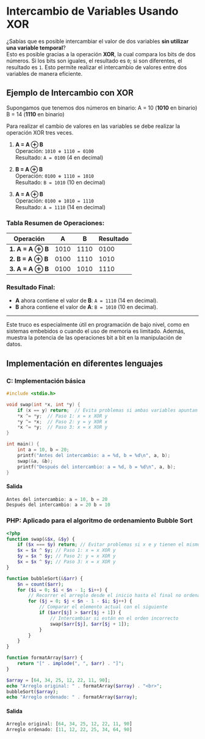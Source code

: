 # Intercambio de Variables Usando XOR

¿Sabías que es posible intercambiar el valor de dos variables **sin utilizar una variable temporal**?  
Esto es posible gracias a la operación **XOR**, la cual compara los bits de dos números. Si los bits son iguales, el resultado es `0`; si son diferentes, el resultado es `1`. Esto permite realizar el intercambio de valores entre dos variables de manera eficiente.

## Ejemplo de Intercambio con XOR
Supongamos que tenemos dos números en binario:
A = 10 (__1010__ en binario)
B = 14 (__1110__ en binario)

Para realizar el cambio de valores en las variables se debe realizar la operación XOR tres veces.

1. **A = A ⊕ B**  
   Operación: `1010 ⊕ 1110 = 0100`  
   Resultado: `A = 0100` (4 en decimal)

2. **B = A ⊕ B**  
   Operación: `0100 ⊕ 1110 = 1010`  
   Resultado: `B = 1010` (10 en decimal)

3. **A = A ⊕ B**  
   Operación: `0100 ⊕ 1010 = 1110`  
   Resultado: `A = 1110` (14 en decimal)

### Tabla Resumen de Operaciones:
| Operación         | A | B | Resultado |
|-------------------|-------------|-------------|---------------------|
| **1. A = A ⊕ B**  | 1010        | 1110        | 0100                |
| **2. B = A ⊕ B**  | 0100        | 1110        | 1010                |
| **3. A = A ⊕ B**  | 0100        | 1010        | 1110                |


### Resultado Final:
- **A** ahora contiene el valor de **B**: `A = 1110` (14 en decimal).
- **B** ahora contiene el valor de **A**: `B = 1010` (10 en decimal).


---
Este truco es especialmente útil en programación de bajo nivel, como en sistemas embebidos o cuando el uso de memoria es limitado. Además, muestra la potencia de las operaciones bit a bit en la manipulación de datos.

## Implementación en diferentes lenguajes
### C: Implementación básica

```c
#include <stdio.h>

void swap(int *x, int *y) {
    if (x == y) return;  // Evita problemas si ambas variables apuntan al mismo lugar
    *x ^= *y;  // Paso 1: x = x XOR y
    *y ^= *x;  // Paso 2: y = y XOR x
    *x ^= *y;  // Paso 3: x = x XOR y
}

int main() {
    int a = 10, b = 20;
    printf("Antes del intercambio: a = %d, b = %d\n", a, b);
    swap(&a, &b);
    printf("Después del intercambio: a = %d, b = %d\n", a, b);
}
```
#### Salida
```c
Antes del intercambio: a = 10, b = 20
Después del intercambio: a = 20 b = 10
```

### PHP: Aplicado para el algoritmo de ordenamiento Bubble Sort
```php
<?php
function swap(&$x, &$y) {
    if ($x === $y) return; // Evitar problemas si x e y tienen el mismo valor
    $x = $x ^ $y; // Paso 1: x = x XOR y
    $y = $x ^ $y; // Paso 2: y = x XOR y
    $x = $x ^ $y; // Paso 3: x = x XOR y
}

function bubbleSort(&$arr) {
    $n = count($arr);
    for ($i = 0; $i < $n - 1; $i++) {
        // Recorrer el arreglo desde el inicio hasta el final no ordenado
        for ($j = 0; $j < $n - 1 - $i; $j++) {
            // Comparar el elemento actual con el siguiente
            if ($arr[$j] > $arr[$j + 1]) {
                // Intercambiar si están en el orden incorrecto
                swap($arr[$j], $arr[$j + 1]);    
            }
        }
    }
}

function formatArray($arr) {
    return "[" . implode(", ", $arr) . "]";
}

$array = [64, 34, 25, 12, 22, 11, 90];
echo "Arreglo original: " . formatArray($array) . "<br>";
bubbleSort($array);
echo "Arreglo ordenado: " . formatArray($array);
```
#### Salida
```php
Arreglo original: [64, 34, 25, 12, 22, 11, 90]
Arreglo ordenado: [11, 12, 22, 25, 34, 64, 90]
```